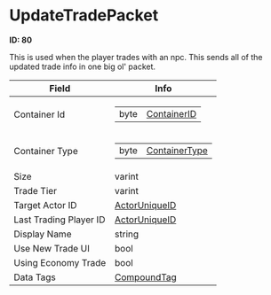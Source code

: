 # UpdateTradePacket

__ID: 80__

This is used when the player trades with an npc. This sends all of the updated trade info in one big ol' packet.

<table><thead><tr><th>Field</th><th>Info</th></tr></thead><tbody>
<tr><td>Container Id</td><td><table><tbody><tr><td>byte</td><td><a href="../enums/ContainerID.md">ContainerID</a></td></tr></tbody></table></td></tr>
<tr><td>Container Type</td><td><table><tbody><tr><td>byte</td><td><a href="../enums/ContainerType.md">ContainerType</a></td></tr></tbody></table></td></tr>
<tr><td>Size</td><td>varint</td></tr>
<tr><td>Trade Tier</td><td>varint</td></tr>
<tr><td>Target Actor ID</td><td><a href="../types/ActorUniqueID.md">ActorUniqueID</a></td></tr>
<tr><td>Last Trading Player ID</td><td><a href="../types/ActorUniqueID.md">ActorUniqueID</a></td></tr>
<tr><td>Display Name</td><td>string</td></tr>
<tr><td>Use New Trade UI</td><td>bool</td></tr>
<tr><td>Using Economy Trade</td><td>bool</td></tr>
<tr><td>Data Tags</td><td><a href="../types/CompoundTag.md">CompoundTag</a></td></tr>
</tbody></table>